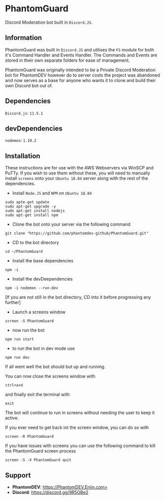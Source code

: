 # PhantomGuard
Discord Moderation bot built in `Discord.JS`.

## Information
PhantomGuard was built in `Discord.JS` and utilises the `FS` module for both it's Command Handler and Events Handler.
The Commands and Events are stored in their own separate folders for ease of management.

PhantomGuard was originally intended to be a Private Discord Moderation bot for PhantomDEV however do to server costs the project was abandoned and now serves as a base for anyone who wants it to clone and build their own Discord bot out of.

## Dependencies
`Discord.js`: `11.5.1`

## devDependencies
`nodemon`: `1.19.2`

## Installation
These instructions are for use with the AWS Webservers via WinSCP and PuTTy.  If you wish to use them without these, you will need to manually install `screens` onto your `Ubuntu 18.04` server along with the rest of the dependencies.

- Install `Node.JS` and `NPM` on `Ubuntu 18.04`

```node
sudo apte-get update
sudo apt-get upgrade -y
sudo apt-get install nodejs
sudo apt-get install npm
```

- Clone the bot onto your server via the following command

```git
git clone "https://github.com/phantomdev-github/PhantomGuard.git"
```

- CD to the bot directory

```
cd ~/PhantomGuard
```

- Install the base dependencies

```npm
npm -i
```

- Install the devDeependencies

```npm
npm -i nodemon --run-dev
```

[If you are not still in the bot directory, CD into it before progressing any further]

- Launch a screens window

```screen
screen -S PhantomGuard
```

- now run the bot

```npm
npm run start
```

- to run the bot in dev mode use

```npm
npm run dev
```

If all went well the bot should but up and running.

You can now close the screens window with

```
ctrl+a+d
```

 and finally exit the terminal with
 
```
exit
```

The bot will continue to run in screens without needing the user to keep it active.

If you ever need to get back int the screen window, you can do so with

```
screen -R PhantomGuard
```

If you have issues with screens you can use the following command to kill the PhantomGuard screen process

```
screen -S -X PhantomGuard quit
```

## Support

- **PhantomDEV**: https://PhantomDEV.Enjin.com>
- **Discord**: https://discord.gg/9R5GBe2
